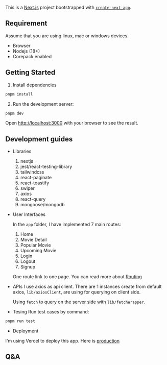 This is a [Next.js](https://nextjs.org/) project bootstrapped with [`create-next-app`](https://github.com/vercel/next.js/tree/canary/packages/create-next-app).

## Requirement

Assume that you are using linux, mac or windows devices.

- Browser
- Nodejs (18+)
- Corepack enabled

## Getting Started

1. Install dependencies

```bash
pnpm install
```

2. Run the development server:

```bash
pnpm dev
```
Open [http://localhost:3000](http://localhost:3000) with your browser to see the result.

## Development guides

- Libraries
  
  1. nextjs
  2. jest/react-testing-library
  3. tailwindcss
  4. react-paginate
  5. react-toastify
  6. swiper
  7. axios
  8. react-query
  9. mongoose/mongodb

- User Interfaces

   In the `app` folder, I have implemented 7 main routes:  

   1. Home
   2. Movie Detail
   3. Popular Movie
   4. Upcoming Movie 
   5. Login 
   6. Logout 
   7. Signup

   One route link to one page. 
   You can read more about [Routing]('https://nextjs.org/docs/app/building-your-application/routing')

- APIs
    I use axios as api client. There are 1 instances create from default axios, `lib/axiosClient`,
    are using for querying on client side. 

    Using `fetch` to query on the server side with `lib/fetchWrapper`.

- Tesing
    Run test cases by command:

```bash
pnpm run test
```

- Deployment

I'm using Vercel to deploy this app. Here is [production]("https://ffw-assignment-movie-friends-seven.vercel.app/")

## Q&A

